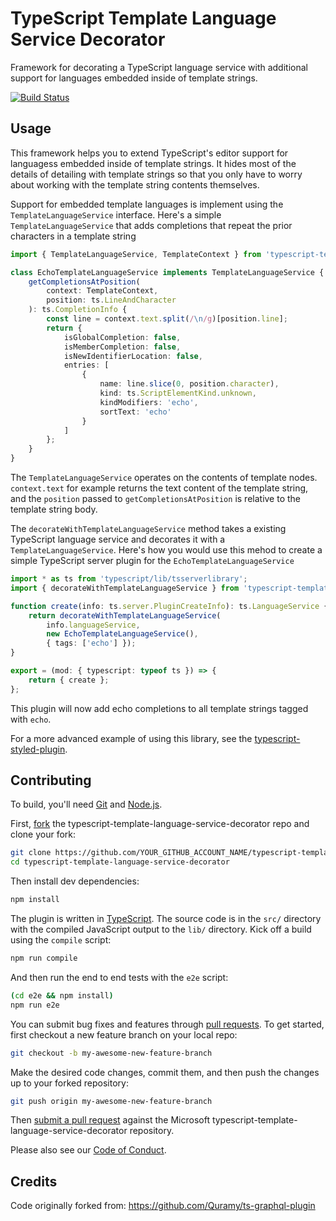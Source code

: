 # TypeScript Template Language Service Decorator

Framework for decorating a TypeScript language service with additional support for languages embedded inside of template strings.

[![Build Status](https://travis-ci.org/Microsoft/typescript-template-language-service-decorator.svg?branch=master)](https://travis-ci.org/Microsoft/typescript-template-language-service-decorator)

## Usage
This framework helps you to extend TypeScript's editor support for languagess embedded inside of template strings. It hides most of the details of detailing with template strings so that you only have to worry about working with the template string contents themselves.

Support for embedded template languages is implement using the `TemplateLanguageService` interface. Here's a simple `TemplateLanguageService` that adds completions that repeat the prior characters in a template string

```ts
import { TemplateLanguageService, TemplateContext } from 'typescript-template-language-service-decorator';

class EchoTemplateLanguageService implements TemplateLanguageService {
    getCompletionsAtPosition(
        context: TemplateContext,
        position: ts.LineAndCharacter
    ): ts.CompletionInfo {
        const line = context.text.split(/\n/g)[position.line];
        return {
            isGlobalCompletion: false,
            isMemberCompletion: false,
            isNewIdentifierLocation: false,
            entries: [
                {
                    name: line.slice(0, position.character),
                    kind: ts.ScriptElementKind.unknown,
                    kindModifiers: 'echo',
                    sortText: 'echo'
                }
            ]
        };
    }
}
```

The `TemplateLanguageService` operates on the contents of template nodes. `context.text` for example returns the text content of the template string, and the `position` passed to `getCompletionsAtPosition` is relative to the template string body.

The `decorateWithTemplateLanguageService` method takes a existing TypeScript language service and decorates it with a `TemplateLanguageService`. Here's how you would use this mehod to create a simple TypeScript server plugin for the `EchoTemplateLanguageService`

```ts
import * as ts from 'typescript/lib/tsserverlibrary';
import { decorateWithTemplateLanguageService } from 'typescript-template-language-service-decorator';

function create(info: ts.server.PluginCreateInfo): ts.LanguageService {
    return decorateWithTemplateLanguageService(
        info.languageService,
        new EchoTemplateLanguageService(),
        { tags: ['echo'] });
}

export = (mod: { typescript: typeof ts }) => {
    return { create };
};
```

This plugin will now add echo completions to all template strings tagged with `echo`.

For a more advanced example of using this library, see the [typescript-styled-plugin](https://github.com/Microsoft/typescript-styled-plugin).


## Contributing

To build, you'll need [Git](https://git-scm.com/downloads) and [Node.js](https://nodejs.org/).

First, [fork](https://help.github.com/articles/fork-a-repo/) the typescript-template-language-service-decorator repo and clone your fork:

```bash
git clone https://github.com/YOUR_GITHUB_ACCOUNT_NAME/typescript-template-language-service-decorator.git
cd typescript-template-language-service-decorator
```

Then install dev dependencies:

```bash
npm install
```

The plugin is written in [TypeScript](http://www.typescriptlang.org). The source code is in the `src/` directory with the compiled JavaScript output to the `lib/` directory. Kick off a build using the `compile` script:

```bash
npm run compile
```

And then run the end to end tests with the `e2e` script:

```bash
(cd e2e && npm install)
npm run e2e
```

You can submit bug fixes and features through [pull requests](https://help.github.com/articles/about-pull-requests/). To get started, first checkout a new feature branch on your local repo:

```bash
git checkout -b my-awesome-new-feature-branch
```

Make the desired code changes, commit them, and then push the changes up to your forked repository:

```bash
git push origin my-awesome-new-feature-branch
```

Then [submit a pull request](https://help.github.com/articles/creating-a-pull-request/
) against the Microsoft typescript-template-language-service-decorator repository.

Please also see our [Code of Conduct](CODE_OF_CONDUCT.md).


## Credits

Code originally forked from: https://github.com/Quramy/ts-graphql-plugin